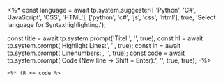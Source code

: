 <%*
const language = await tp.system.suggester([
'Python', 
'C#', 
'JavaScript', 
'CSS', 
'HTML'], 
['python', 'c#', 'js', 'css', 'html'], true, 
'Select language for Syntaxhighlighting.');

const title = await tp.system.prompt('Titel:', '', true);
const hl = await tp.system.prompt('Highlight Lines:', '', true);
const ln = await tp.system.prompt('Linenumbers:', '', true);
const code = await tp.system.prompt('Code (New line -> Shift + Enter):', '', true, true);
-%>

```<%* tR += language %> title="<%* tR += title %>" {<%* tR += hl %>} ln:<%* tR += ln %>
<%* tR += code %>
```



